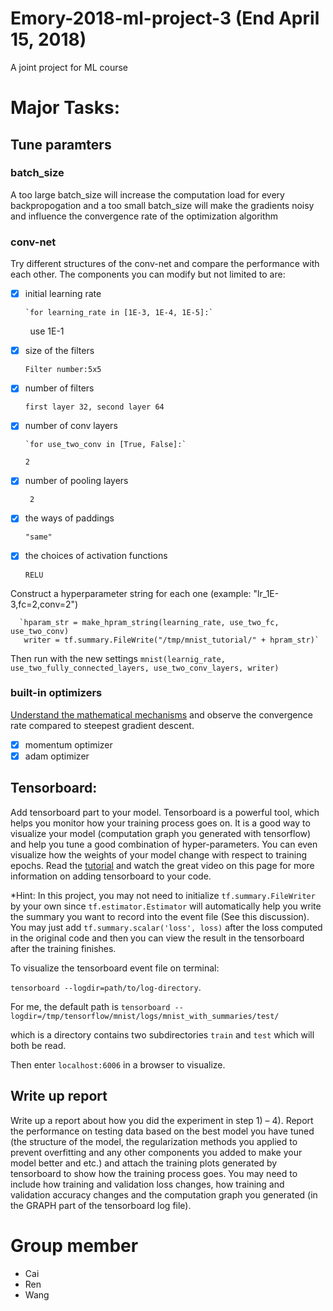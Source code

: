 # Emory-2018-ml-project-3 (End April 15, 2018)
A joint project for ML course

# Major Tasks:

## Tune paramters

### batch_size

A too large batch_size will increase the computation load for every backpropogation and a too small batch_size will make the gradients noisy and influence the convergence rate of the optimization algorithm

### conv-net

Try different structures of the conv-net and compare the performance with each other. The components you can modify but not limited to are: 

   - [x] initial learning rate
   
         `for learning_rate in [1E-3, 1E-4, 1E-5]:`
         
         use 1E-1
         
         
   - [x] size of the filters
   
         Filter number:5x5 
   
   - [x] number of filters
   
         first layer 32, second layer 64
   
   - [x] number of conv layers
   
         `for use_two_conv in [True, False]:`
         
         2 
   
   - [x] number of pooling layers
   
          2
   
   
   - [x] the ways of paddings
   
         "same"
   
   - [x] the choices of activation functions
   
   
         RELU
   
   
   Construct a hyperparameter string for each one (example: "lr_1E-3,fc=2,conv=2")
   
      `hparam_str = make_hpram_string(learning_rate, use_two_fc, use_two_conv)
       writer = tf.summary.FileWrite("/tmp/mnist_tutorial/" + hpram_str)`
       
 Then run with the new settings
      `mnist(learnig_rate, use_two_fully_connected_layers, use_two_conv_layers, writer)`
     

### built-in optimizers

[Understand the mathematical mechanisms](https://www.tensorflow.org/api_guides/python/train#Optimizers) and  observe the convergence rate compared to steepest gradient descent.

   - [x] momentum optimizer
   - [x] adam optimizer

## Tensorboard:
 Add tensorboard part to your model. Tensorboard is a powerful tool, which helps you monitor how your training process goes on. It is a good way to visualize your model (computation graph you generated with tensorflow) and help you tune a good combination of hyper-parameters. You can even visualize how the weights of your model change with respect to training epochs. Read the [tutorial](https://www.tensorflow.org/programmers_guide/summaries_and_tensorboard) and watch the great video on this page for more information on adding tensorboard to your code.

*Hint: In this project, you may not need to initialize `tf.summary.FileWriter` by your own since `tf.estimator.Estimator` will automatically help you write the summary you want to record into the event file (See this discussion). You may just add `tf.summary.scalar('loss', loss)` after the loss computed in the original code and then you can view the result in the tensorboard after the training finishes.

To visualize the tensorboard event file on terminal:

`tensorboard --logdir=path/to/log-directory`.

For me, the default path is `tensorboard --logdir=/tmp/tensorflow/mnist/logs/mnist_with_summaries/test/`

which is a directory contains two subdirectories `train` and `test` which will both be read. 

Then enter `localhost:6006` in a browser to visualize. 



## Write up report

Write up a report about how you did the experiment in step 1) – 4). Report
the performance on testing data based on the best model you have tuned (the structure of the model, the regularization methods you applied to prevent overfitting and any other components you added to make your model better and etc.) and attach the training plots generated by tensorboard to show how the training process goes. You may need to include how training and validation loss changes, how training and validation accuracy changes and the computation graph you generated (in the GRAPH part of the tensorboard log file).



# Group member

* Cai
* Ren
* Wang
